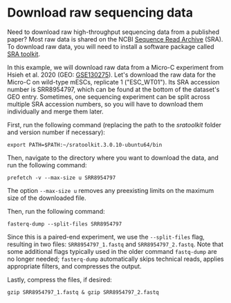 # Download raw sequencing data

Need to download raw high-throughput sequencing data from a published paper? Most raw data is shared on the NCBI [Sequence Read Archive](https://www.ncbi.nlm.nih.gov/sra) (SRA). To download raw data, you will need to install a software package called [SRA toolkit](https://github.com/ncbi/sra-tools).

In this example, we will download raw data from a Micro-C experiment from Hsieh et al. 2020 (GEO: [GSE130275](https://www.ncbi.nlm.nih.gov/geo/query/acc.cgi?acc=GSE130275)). Let's download the raw data for the Micro-C on wild-type mESCs, replicate 1 ("ESC_WT01"). Its SRA accession number is SRR8954797, which can be found at the bottom of the dataset's GEO entry. Sometimes, one sequencing experiment can be split across multiple SRA accession numbers, so you will have to download them individually and merge them later.

First, run the following command (replacing the path to the _sratoolkit_ folder and version number if necessary):
```
export PATH=$PATH:~/sratoolkit.3.0.10-ubuntu64/bin
```

Then, navigate to the directory where you want to download the data, and run the following command:
```
prefetch -v --max-size u SRR8954797
```
The option `--max-size u` removes any preexisting limits on the maximum size of the downloaded file.

Then, run the following command:
```
fasterq-dump --split-files SRR8954797
```

Since this is a paired-end experiment, we use the `--split-files` flag, resulting in two files: `SRR8954797_1.fastq` and `SRR8954797_2.fastq`. Note that some additional flags typically used in the older command `fastq-dump` are no longer needed; `fasterq-dump` automatically skips technical reads, applies appropriate filters, and compresses the output.

Lastly, compress the files, if desired:
```
gzip SRR8954797_1.fastq & gzip SRR8954797_2.fastq
```